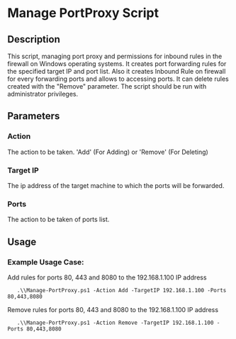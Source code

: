 # Manage PortProxy Script

## Description
This script, managing port proxy and permissions for inbound rules in the firewall on Windows operating systems. It creates port forwarding rules for the specified target IP and port list. Also it creates Inbound Rule on firewall for every forwarding ports and allows to accessing ports. It can delete rules created with the "Remove" parameter. The script should be run with administrator privileges.

## Parameters
### Action
The action to be taken. 'Add' (For Adding) or 'Remove' (For Deleting)

### Target IP
The ip address of the target machine to which the ports will be forwarded.

### Ports
The action to be taken of ports list.

## Usage
### Example Usage Case: 
Add rules for ports 80, 443 and 8080 to the 192.168.1.100 IP address
```
   .\\Manage-PortProxy.ps1 -Action Add -TargetIP 192.168.1.100 -Ports 80,443,8080
```

Remove rules for ports 80, 443 and 8080 to the 192.168.1.100 IP address
```
   .\\Manage-PortProxy.ps1 -Action Remove -TargetIP 192.168.1.100 -Ports 80,443,8080
```



